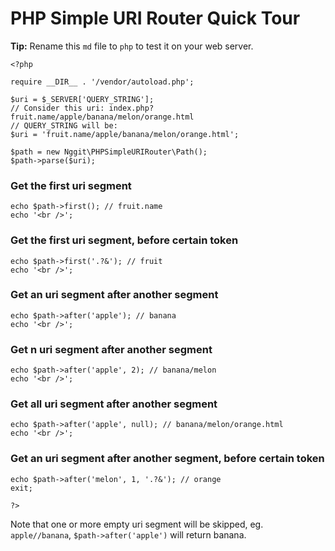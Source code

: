<!-- <?php /* -->
# PHP Simple URI Router Quick Tour
**Tip:** Rename this `md` file to `php` to test it on your web server.
<!-- */ ?> -->

    <?php

    require __DIR__ . '/vendor/autoload.php';

    $uri = $_SERVER['QUERY_STRING'];
    // Consider this uri: index.php?fruit.name/apple/banana/melon/orange.html
    // QUERY_STRING will be:
    $uri = 'fruit.name/apple/banana/melon/orange.html';

    $path = new Nggit\PHPSimpleURIRouter\Path();
    $path->parse($uri);

### Get the first uri segment
    echo $path->first(); // fruit.name
    echo '<br />';

### Get the first uri segment, before certain token
    echo $path->first('.?&'); // fruit
    echo '<br />';

### Get an uri segment after another segment
    echo $path->after('apple'); // banana
    echo '<br />';

### Get n uri segment after another segment
    echo $path->after('apple', 2); // banana/melon
    echo '<br />';

### Get all uri segment after another segment
    echo $path->after('apple', null); // banana/melon/orange.html
    echo '<br />';

### Get an uri segment after another segment, before certain token
    echo $path->after('melon', 1, '.?&'); // orange
    exit;

    ?>

Note that one or more empty uri segment will be skipped, eg. `apple//banana`, `$path->after('apple')` will return banana.
